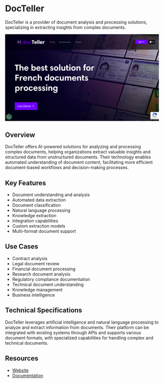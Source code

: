 
# DocTeller

DocTeller is a provider of document analysis and processing solutions, specializing in extracting insights from complex documents.

![DocTeller](./assets/docteller.png)

## Overview

DocTeller offers AI-powered solutions for analyzing and processing complex documents, helping organizations extract valuable insights and structured data from unstructured documents. Their technology enables automated understanding of document content, facilitating more efficient document-based workflows and decision-making processes.

## Key Features

- Document understanding and analysis
- Automated data extraction
- Document classification
- Natural language processing
- Knowledge extraction
- Integration capabilities
- Custom extraction models
- Multi-format document support

## Use Cases

- Contract analysis
- Legal document review
- Financial document processing
- Research document analysis
- Regulatory compliance documentation
- Technical document understanding
- Knowledge management
- Business intelligence

## Technical Specifications

DocTeller leverages artificial intelligence and natural language processing to analyze and extract information from documents. Their platform can be integrated with existing systems through APIs and supports various document formats, with specialized capabilities for handling complex and technical documents.

## Resources

- [Website](https://www.docteller.com)
- [Documentation](https://www.docteller.com/resources)
